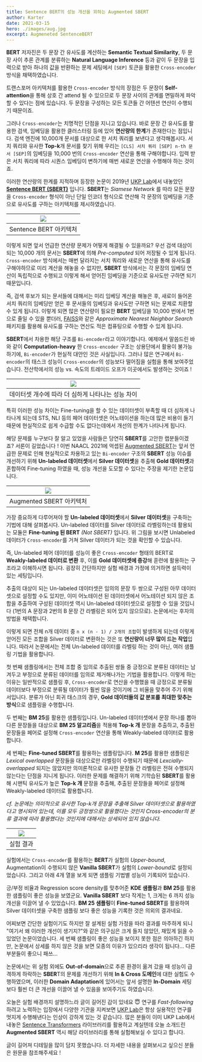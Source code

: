 ```yaml
---
title: Sentence BERT의 성능 개선을 꾀하는 Augmented SBERT
author: Karter
date: 2021-03-15
hero: ./images/aug.jpg
excerpt: Augmeneted SentenceBERT
---
```


**BERT** 저자진은 두 문장 간 유사도를 계산하는 **Semantic Textual Similarity**, 두 문장 사이 추론 관계를 분류하는 **Natural Language Inference** 등과 같이 두 문장을 입력으로 받아 하나의 값을 반환하는 문제 세팅에서 `[SEP]` 토큰을 활용한 `Cross-encoder` 방식을 채택하였습니다.

트랜스포머 아키텍처를 활용한 `Cross-encoder` 방식의 장점은 두 문장이 **Self-attention**을 통해 상호 간 attend 될 수 있으므로 두 문장 사이의 관계를 면밀하게 파악할 수 있다는 점에 있습니다. 두 문장을 구성하는 모든 토큰들 간 어텐션 연산이 수행되기 때문이죠.

그러나 `Cross-encoder`는 치명적인 단점을 지니고 있습니다. 바로 문장 간 유사도를 활용한 검색, 임베딩을 활용한 클러스터링 등에 있어 **연산량의 한계**가 존재한다는 점입니다. 검색 엔진에 10,000개 문서를 대상으로 한 서치 쿼리를 보낸다고 생각해봅시다. 서치 쿼리와 유사한 **Top-k**개 문서를 찾기 위해 우리는 `[CLS] 서치 쿼리 [SEP] n-th 문서 [SEP]`의 임베딩을 10,000 번의 `Cross-encoder` 연산을 통해 구해야합니다. 입력 받은 서치 쿼리에 따라 시퀀스 임베딩이 변하기에 매번 새로운 연산을 수행해야 하는 것이죠.

이러한 연산량의 한계를 지적하며 등장한 논문이 2019년 [UKP Lab](https://github.com/UKPLab)에서 내놓았던 [**Sentence BERT (SBERT)**](https://arxiv.org/abs/1908.10084) 입니다. **SBERT**는 *Siamese Network* 를 따라 모든 문장을 `Cross-encoder` 형식이 아닌 단일 인코더 형식으로 연산해 각 문장의 임베딩을 기준으로 유사도를 구하는 아키텍처를 제시하였습니다.

| ![](./images/sbert.jpg) |
|:-----:|
| Sentence BERT 아키텍처 |

이렇게 되면 앞서 언급한 연산량 문제가 어떻게 해결될 수 있을까요? 우선 검색 대상이 되는 10,000 개의 문서는 **SBERT**에 의해 *Pre-computed* 되어 저장될 수 있게 됩니다. `Cross-encoder` 방식에서는 매번 달라지는 서치 쿼리와 새로운 연산을 통해 유사도를 구해야하므로 미리 계산을 해놓을 수 없지만, **SBERT** 방식에서는 각 문장의 임베딩 연산이 독립적으로 수행되고 이렇게 해서 얻어진 임베딩을 기준으로 유사도만 구하면 되기 때문입니다.

즉, 검색 후보가 되는 문서들에 대해서는 미리 임베딩 계산을 해놓은 후, 새로이 들어온 서치 쿼리의 임베딩만 얻은 후 문서들의 임베딩과 유사도만 구하면 되는 문제로 치환할 수 있게 됩니다. 이렇게 되면 많은 연산량이 필요한 **BERT** 임베딩을 10,000 번에서 1번으로 줄일 수 있을 뿐더러, [FAISS](https://github.com/facebookresearch/faiss)와 같은 *Approximate Nearest Neighbor Search* 패키지를 활용해 유사도를 구하는 연산도 적은 컴퓨팅으로 수행할 수 있게 됩니다.

**SBERT**에서 차용한 해당 구조를 `Bi-encoder`라고 이야기합니다. 예제에서 말씀드린 바와 같이 **Computation-heavy** 한 `Cross-encoder` 구조는 상용단에서 활용이 불가능하기에, `Bi-encoder`가 현실적 대안인 것은 사실입니다. 그러나 많은 연구에서 `Bi-encoder`의 태스크 성능이 `Cross-encoder`의 성능보다 떨어짐을 실험을 통해 보여주었습니다. 전산학에서의 성능 vs. 속도의 트레이드 오프가 이곳에서도 발생하는 것이죠 !

| ![](./images/perf.jpg) |
|:-----:|
| 데이터셋 개수에 따라 더 심하게 나타나는 성능 차이 |

특히 이러한 성능 차이는 Fine-tuning을 할 수 있는 데이터셋이 부족할 때 더 심하게 나타나게 되는데 STS, NLI 등의 페어 데이터셋은 어노테이션을 하는데 많은 비용이 들기 때문에 현실적으로 쉽게 수급할 수도 없다는데에서 개선의 한계가 나타나게 됩니다.

해당 문제를 누구보다 잘 알고 있었을 사람들은 당연히 **SBERT**를 고안한 랩분들이겠죠? 서론이 길었습니다 ! 이번 NAACL 2021에 억셉된 [Augmented SBERT](https://arxiv.org/abs/2010.08240)는 앞서 언급한 문제로 인해 현실적으로 차용하고 있는 `Bi-encoder` 구조의 **SBERT** 성능 이슈를 개선하기 위해 **Un-labeled 데이터셋**에서 **Silver 데이터셋**을 추출해 **Gold 데이터셋**과 혼합하여 Fine-tuning 하였을 때, 성능 개선을 도모할 수 있다는 주장을 제기한 논문입니다.

| ![](./images/aug.jpg) |
|:-----:|
| Augmented SBERT 아키텍처 |

가장 중요하게 다루어져야 할 **Un-labeled 데이터셋**에서 **Silver 데이터셋**을 구축하는 기법에 대해 살펴봅시다. Un-labeled 데이터를 Silver 데이터로 라벨링하는데 활용되는 모듈은 **Fine-tuning 된 BERT** *(Not SBERT)* 입니다. 위 그림을 보시면 Unlabeled 데이터가 `Cross-encoder`를 거쳐 Silver 데이터가 되는 것을 확인할 수 있습니다.

즉, Un-labeled 페어 데이터를 성능이 좋은 `Cross-encoder` 형태의 BERT로 **Weakly-labeled 데이터로 변환** 후, 이를 **Gold 데이터셋에 증강**해 훈련에 활용하는 구조라고 이해하시면 됩니다. 굉장히 간단하지만 실험 배경과 가정에 의거하면 설득력이 있는 세팅입니다.

추출의 대상이 되는 Un-labeled 데이터셋은 임의의 문장 두 쌍으로 구성된 아무 데이터셋으로 설정할 수도 있지만, 이미 어노테이션 된 데이터셋에서 어노테이션 되지 않은 조합을 추출하여 구성된 데이터셋 역시 Un-labeled 데이터셋으로 설정할 수 있을 것입니다 (1번의 A 문장과 2번의 B 문장 간 라벨링은 되어 있지 않으므로). 논문에서는 후자의 방법을 채택합니다.

이렇게 되면 전체 n개 데이터 중 `n x (n - 1) / 2개의 조합`이 발생하게 되는데 이렇게 얻어진 모든 조합을 Silver 데이터로 변환하는 것은 또 **연산량이 너무 많이 드는 작업**입니다. 따라서 논문에서는 전체 Un-labeled 데이터를 라벨링 하는 것이 아닌, 여러 샘플링 기법을 활용합니다.

첫 번째 샘플링에서는 전체 조합 중 임의로 추출된 쌍들 중 긍정으로 분류된 데이터는 남겨두고 부정으로 분류된 데이터를 임의로 제거해나가는 기법을 활용합니다. 이렇게 하는 이유는 일반적으로 샘플링 후, `Cross-encoder`로 연산을 수행했을 때 긍정으로 분류될 데이터보다 부정으로 분류될 데이터가 훨씬 많을 것이기에 그 비율을 맞추어 주기 위해서입니다. 분류가 아닌 회귀 태스크의 경우, **Gold 데이터들의 값 분포를 최대한 맞추는 방식**으로 샘플링을 수행합니다.

두 번째는 **BM 25**를 활용한 샘플링입니다. Un-labeled 데이터셋에서 문장 하나를 뽑아 다른 문장들을 대상으로 **BM 25 알고리즘**을 적용해 **Top-k 개** 문장을 추출하고, 추출된 문장들을 페어로 설정해 `Cross-encoder` 연산을 통해 Weakly-labeled 데이터로 활용합니다.

세 번째는 **Fine-tuned SBERT**를 활용하는 샘플링입니다. **M 25**를 활용한 샘플링은 *Lexical overlapped* 문장들을 대상으로만 라벨링이 수행되기 때문에 *Lexcially-overlapped* 되지는 않았지만 의미론적으로 유사한 문장들 간 라벨링은 전혀 수행되지 않는다는 단점을 지니게 됩니다. 이러한 문제를 해결하기 위해 기학습된 **SBERT**를 활용해 시맨틱 유사도가 높은 **Top-k 개** 문장을 추출해, 추출된 문장들을 페어로 설정해 Weakly-labeled 데이터로 활용합니다.

*cf. 논문에는 의미적으로 유사한 Top-k개 문장을 추출해 Silver 데이터셋으로 활용하였다고 명시되어 있는데, 이를 모두 긍정쌍으로 활용했다는 것인지 Cross-encoder의 분류 결과에 따라 활용했다는 것인지에 대해서는 상세되어 있지 않습니다.*

| ![](./images/result.jpg) |
|:-----:|
| 실험 결과 |

실험에서는 `Cross-encoder`를 활용하는 **BERT**가 실험의 *Upper-bound*, Augmentation이 수행되지 않은 **Vanilla SBERT**가 실험의 *Lower-bound*로 설정되었습니다. 그리고 아래 4개 열을 보게 되면 샘플링 기법별 성능이 기록되어 있습니다.

긍/부정 비율과 Regression score density를 맞추어준 **KDE 샘플링**과 **BM 25**를 활용한 샘플링이 좋은 성능을 보였군요. **Vanilla SBERT** 보다 작게는 1, 크게는 6 까지 성능 개선을 이끌어 낼 수 있었습니다. **BM 25 샘플링**이 **Fine-tuned SBERT**를 활용하여 Silver 데이터셋을 구축한 샘플링 보다 좋은 성능을 기록한 것은 의외의 결과네요.

어찌보면 간단한 실험이기도 하지만 잘 설계된 실험 가정을 따라 결과를 마주하게 되니 "여기서 왜 이러한 개선이 생기지?"와 같은 의구심은 크게 들지 않았던, 재밌게 읽을 수 있었던 논문이었습니다. 세 번째 샘플링이 좋은 성능을 보이지 못한 점은 의아하긴 하지만, 논문에서 상세를 하지 않은 것을 보면 모종의 이유가 있으리라 생각이 됩니다... 다른 부분들이 좋으니 패쓰...

논문에서는 위 실험 외에도 **Out-of-domain**으로 추론 환경이 옮겨 갔을 때 성능이 급격하게 하락하는 **SBER**T의 문제를 개선하기 위해 **In & Cross 도메인**에 대한 실험도 수행하였으며, 이러한 **Domain Adaptation**에 있어서는 앞서 설명한 **In-Domain** 세팅보다 훨씬 더 큰 개선을 이끌어 낼 수 있음을 보여주기도 하였습니다.

오늘은 실험 배경까지 설명하느라 글이 길어진 감이 있네요 😇 연구를 *Fast-following* 하려고 노력하는 입장에서 다양한 기관을 지켜보면 [UKP Lab](https://github.com/UKPLab)은 항상 실용적인 연구를 멋지게 수행해낸다는 인상이 강하게 있는 것 같습니다. 많은 분들이 이미 UKP Lab에서 내놓은 [Sentence Transformers](https://github.com/UKPLab/sentence-transformers) 라이브러리를 활용하고 계실텐데 오늘 소개드린 **Augmented SBERT** 역시 해당 라이브러리를 통해 실험해보실 수 있다고 합니다.

글이 길어져 디테일을 많이 담지 못했습니다. 더 자세한 내용을 살펴보시고 싶으신 분들은 원문을 참조해주세요 !
